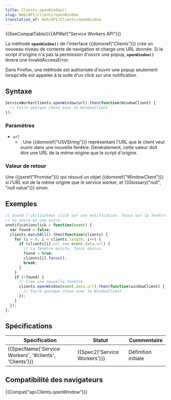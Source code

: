 ```yaml
---
title: Clients.openWindow()
slug: Web/API/Clients/openWindow
translation_of: Web/API/Clients/openWindow
---
```

{{SeeCompatTable}}{{APIRef("Service Workers API")}}

La méthode **`openWindow()`** de l'interface {{domxref("Clients")}} crée un nouveau niveau de contexte de navigation et charge une URL donnée. Si le script d'origine n'a pas la permission d'ouvrir une popup, **`openWindow()`** lèvera une InvalidAccessError.

Dans Firefox, une méthode est authorisée d'ouvrir une popup seulement lorsqu'elle est appelée à la suite d'un click sur une notification.

## Syntaxe

```js
ServiceWorkerClients.openWindow(url).then(function(WindowClient) {
  // Faire quelque chose avec le WindowClient
});
```

### Paramètres

- `url`
  - : Une {{domxref("USVString")}} représentant l'URL que le client veut ouvrir dans une nouvelle fenêtre. Généralement, cette valeur doit être une URL de la même  origine que le script d'origine.

### Valeur de retour

Une {{jsxref("Promise")}} qui résoud un objet {{domxref("WindowClient")}} si l'URL est de la même origine que le service worker, et {{Glossary("null", "null value")}} sinon.

## Exemples

```js
// Quand l'utilisateur click sur une notification, focus sur la fenêtre si elle existe,
// ou ouvre en une autre.
onotificationclick = function(event) {
  var found = false;
  clients.matchAll().then(function(clients) {
    for (i = 0; i < clients.length; i++) {
      if (clients[i].url === event.data.url) {
        // La fenêtre existe, focus dessus.
        found = true;
        clients[i].focus();
        break;
      }
    }
    if (!found) {
      // Crée une nouvelle fenêtre
      clients.openWindow(event.data.url).then(function(windowClient) {
        // Faire quelque chose avec le WindowClient
      });
    }
  });
};
```

## Spécifications

| Spécification                                                            | Statut                               | Commentaire         |
| ------------------------------------------------------------------------ | ------------------------------------ | ------------------- |
| {{SpecName('Service Workers', '#clients', 'Clients')}} | {{Spec2('Service Workers')}} | Définition initiale |

## Compatibilité des navigateurs

{{Compat("api.Clients.openWindow")}}
